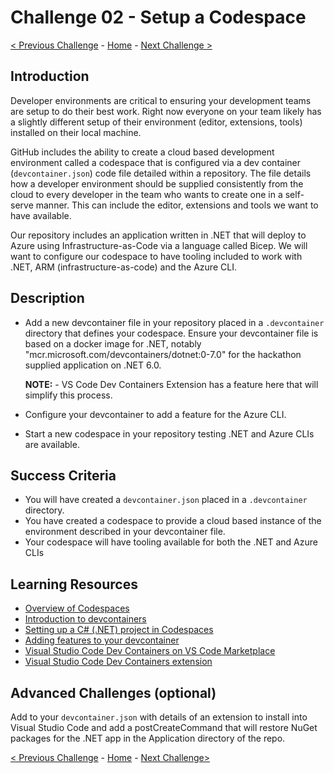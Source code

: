 # Challenge 02 - Setup a Codespace

[< Previous Challenge](Challenge-01.md) - [Home](../README.md) - [Next Challenge >](Challenge-03.md)

## Introduction

Developer environments are critical to ensuring your development teams are setup to do their best work. Right now everyone on your team likely has a slightly different setup of their environment (editor, extensions, tools) installed on their local machine.

GitHub includes the ability to create a cloud based development environment called a codespace that is configured via a dev container (`devcontainer.json`) code file detailed within a repository. The file details how a developer environment should be supplied consistently from the cloud to every developer in the team who wants to create one in a self-serve manner. This can include the editor, extensions and tools we want to have available. 

Our repository includes an application written in .NET that will deploy to Azure using Infrastructure-as-Code via a language called Bicep. We will want to configure our codespace to have tooling included to work with .NET, ARM (infrastructure-as-code) and the Azure CLI.

## Description

- Add a new devcontainer file in your repository placed in a `.devcontainer` directory that defines your codespace. Ensure your devcontainer file is based on a docker image for .NET, notably "mcr.microsoft.com/devcontainers/dotnet:0-7.0" for the hackathon supplied application on .NET 6.0. 

  **NOTE:** - VS Code Dev Containers Extension has a feature here that will simplify this process.

- Configure your devcontainer to add a feature for the Azure CLI.

- Start a new codespace in your repository testing .NET and Azure CLIs are available.

## Success Criteria

- You will have created a `devcontainer.json` placed in a `.devcontainer` directory.
- You have created a codespace to provide a cloud based instance of the environment described in your devcontainer file. 
- Your codespace will have tooling available for both the .NET and Azure CLIs


## Learning Resources
- [Overview of Codespaces](https://docs.github.com/en/codespaces/overview)
- [Introduction to devcontainers](https://docs.github.com/en/codespaces/setting-up-your-project-for-codespaces/adding-a-dev-container-configuration/introduction-to-dev-containers)
- [Setting up a C# (.NET) project in Codespaces](https://docs.github.com/en/codespaces/setting-up-your-project-for-codespaces/adding-a-dev-container-configuration/setting-up-your-dotnet-project-for-codespaces)
- [Adding features to your devcontainer](https://docs.github.com/en/codespaces/setting-up-your-project-for-codespaces/configuring-dev-containers/adding-features-to-a-devcontainer-file?tool=webui)
- [Visual Studio Code Dev Containers on VS Code Marketplace](https://marketplace.visualstudio.com/items?itemName=ms-vscode-remote.remote-containers)
- [Visual Studio Code Dev Containers extension](https://code.visualstudio.com/docs/devcontainers/create-dev-container)


## Advanced Challenges (optional)
Add to your `devcontainer.json` with details of an extension to install into Visual Studio Code and add a postCreateCommand that will restore NuGet packages for the .NET app in the Application directory of the repo.  

[< Previous Challenge](Challenge-01.md) - [Home](../README.md) - [Next Challenge>](Challenge-03.md)
